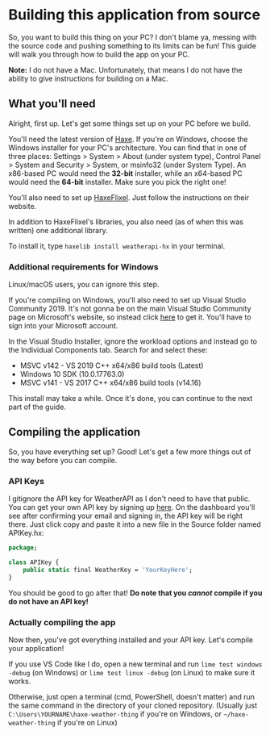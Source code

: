# Building this application from source

So, you want to build this thing on your PC? I don't blame ya, messing with the source code and pushing something to its limits can be fun! This guide will walk you through how to build the app on your PC.

**Note:** I do not have a Mac. Unfortunately, that means I do not have the ability to give instructions for building on a Mac.

## What you'll need

Alright, first up. Let's get some things set up on your PC before we build.

You'll need the latest version of [Haxe](https://haxe.org/download). If you're on Windows, choose the Windows installer for your PC's architecture. You can find that in one of three places: Settings > System > About (under system type), Control Panel > System and Security > System, or msinfo32 (under System Type). An x86-based PC would need the **32-bit** installer, while an x64-based PC would need the **64-bit** installer. Make sure you pick the right one!

You'll also need to set up [HaxeFlixel](https://haxeflixel.com/documentation/install-haxeflixel/). Just follow the instructions on their website.

In addition to HaxeFlixel's libraries, you also need (as of when this was written) one additional library.

To install it, type `haxelib install weatherapi-hx` in your terminal.

### Additional requirements for Windows

Linux/macOS users, you can ignore this step.

If you're compiling on Windows, you'll also need to set up Visual Studio Community 2019. It's not gonna be on the main Visual Studio Community page on Microsoft's website, so instead click [here](https://visualstudio.microsoft.com/vs/older-downloads/#visual-studio-2019-and-other-products) to get it. You'll have to sign into your Microsoft account.

In the Visual Studio Installer, ignore the workload options and instead go to the Individual Components tab. Search for and select these:
* MSVC v142 - VS 2019 C++ x64/x86 build tools (Latest)
* Windows 10 SDK (10.0.17763.0)
* MSVC v141 - VS 2017 C++ x64/x86 build tools (v14.16)

This install may take a while. Once it's done, you can continue to the next part of the guide.

## Compiling the application

So, you have everything set up? Good! Let's get a few more things out of the way before you can compile.

### API Keys

I gitignore the API key for WeatherAPI as I don't need to have that public. You can get your own API key by signing up [here](https://weatherapi.com/signup.aspx). On the dashboard you'll see after confirming your email and signing in, the API key will be right there. Just click copy and paste it into a new file in the Source folder named APIKey.hx:

```haxe
package;

class APIKey {
    public static final WeatherKey = 'YourKeyHere';
}
```

You should be good to go after that! **Do note that you *cannot* compile if you do not have an API key!**

### Actually compiling the app

Now then, you've got everything installed and your API key. Let's compile your application!

If you use VS Code like I do, open a new terminal and run `lime test windows -debug` (on Windows) or `lime test linux -debug` (on Linux) to make sure it works.

Otherwise, just open a terminal (cmd, PowerShell, doesn't matter) and run the same command in the directory of your cloned repository. (Usually just `C:\Users\YOURNAME\haxe-weather-thing` if you're on Windows, or `~/haxe-weather-thing` if you're on Linux)